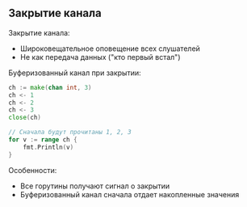 ## Закрытие канала

Закрытие канала:
- Широковещательное оповещение всех слушателей
- Не как передача данных ("кто первый встал")

Буферизованный канал при закрытии:
```go
ch := make(chan int, 3)
ch <- 1
ch <- 2
ch <- 3
close(ch)

// Сначала будут прочитаны 1, 2, 3
for v := range ch {
    fmt.Println(v)
}
```

Особенности:
- Все горутины получают сигнал о закрытии
- Буферизованный канал сначала отдает накопленные значения

